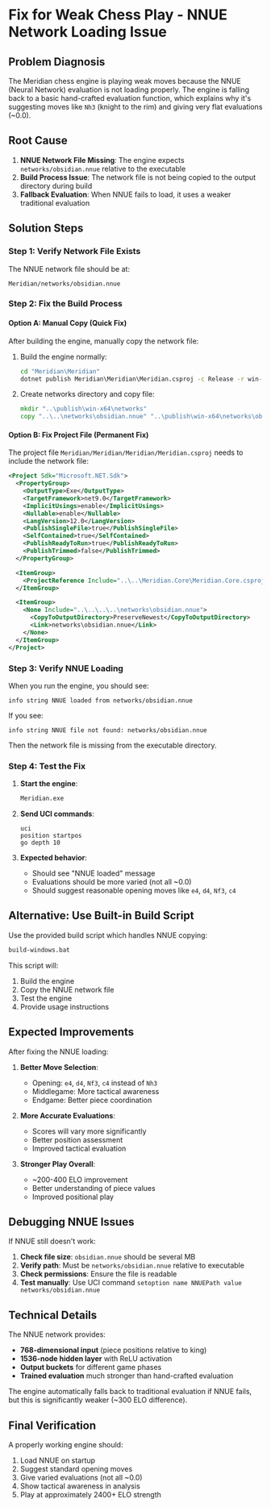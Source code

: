 # Fix for Weak Chess Play - NNUE Network Loading Issue

## Problem Diagnosis

The Meridian chess engine is playing weak moves because the NNUE (Neural Network) evaluation is not loading properly. The engine is falling back to a basic hand-crafted evaluation function, which explains why it's suggesting moves like `Nh3` (knight to the rim) and giving very flat evaluations (~0.0).

## Root Cause

1. **NNUE Network File Missing**: The engine expects `networks/obsidian.nnue` relative to the executable
2. **Build Process Issue**: The network file is not being copied to the output directory during build
3. **Fallback Evaluation**: When NNUE fails to load, it uses a weaker traditional evaluation

## Solution Steps

### Step 1: Verify Network File Exists
The NNUE network file should be at:
```
Meridian/networks/obsidian.nnue
```

### Step 2: Fix the Build Process

#### Option A: Manual Copy (Quick Fix)
After building the engine, manually copy the network file:

1. Build the engine normally:
   ```cmd
   cd "Meridian\Meridian"
   dotnet publish Meridian\Meridian\Meridian.csproj -c Release -r win-x64 --self-contained -p:PublishSingleFile=true --output ..\publish\win-x64
   ```

2. Create networks directory and copy file:
   ```cmd
   mkdir "..\publish\win-x64\networks"
   copy "..\..\networks\obsidian.nnue" "..\publish\win-x64\networks\obsidian.nnue"
   ```

#### Option B: Fix Project File (Permanent Fix)
The project file `Meridian/Meridian/Meridian/Meridian.csproj` needs to include the network file:

```xml
<Project Sdk="Microsoft.NET.Sdk">
  <PropertyGroup>
    <OutputType>Exe</OutputType>
    <TargetFramework>net9.0</TargetFramework>
    <ImplicitUsings>enable</ImplicitUsings>
    <Nullable>enable</Nullable>
    <LangVersion>12.0</LangVersion>
    <PublishSingleFile>true</PublishSingleFile>
    <SelfContained>true</SelfContained>
    <PublishReadyToRun>true</PublishReadyToRun>
    <PublishTrimmed>false</PublishTrimmed>
  </PropertyGroup>

  <ItemGroup>
    <ProjectReference Include="..\..\Meridian.Core\Meridian.Core.csproj" />
  </ItemGroup>

  <ItemGroup>
    <None Include="..\..\..\..\networks\obsidian.nnue">
      <CopyToOutputDirectory>PreserveNewest</CopyToOutputDirectory>
      <Link>networks\obsidian.nnue</Link>
    </None>
  </ItemGroup>
</Project>
```

### Step 3: Verify NNUE Loading

When you run the engine, you should see:
```
info string NNUE loaded from networks/obsidian.nnue
```

If you see:
```
info string NNUE file not found: networks/obsidian.nnue
```

Then the network file is missing from the executable directory.

### Step 4: Test the Fix

1. **Start the engine**:
   ```cmd
   Meridian.exe
   ```

2. **Send UCI commands**:
   ```
   uci
   position startpos
   go depth 10
   ```

3. **Expected behavior**:
   - Should see "NNUE loaded" message
   - Evaluations should be more varied (not all ~0.0)
   - Should suggest reasonable opening moves like `e4`, `d4`, `Nf3`, `c4`

## Alternative: Use Built-in Build Script

Use the provided build script which handles NNUE copying:

```cmd
build-windows.bat
```

This script will:
1. Build the engine
2. Copy the NNUE network file
3. Test the engine
4. Provide usage instructions

## Expected Improvements

After fixing the NNUE loading:

1. **Better Move Selection**: 
   - Opening: `e4`, `d4`, `Nf3`, `c4` instead of `Nh3`
   - Middlegame: More tactical awareness
   - Endgame: Better piece coordination

2. **More Accurate Evaluations**:
   - Scores will vary more significantly
   - Better position assessment
   - Improved tactical evaluation

3. **Stronger Play Overall**:
   - ~200-400 ELO improvement
   - Better understanding of piece values
   - Improved positional play

## Debugging NNUE Issues

If NNUE still doesn't work:

1. **Check file size**: `obsidian.nnue` should be several MB
2. **Verify path**: Must be `networks/obsidian.nnue` relative to executable
3. **Check permissions**: Ensure the file is readable
4. **Test manually**: Use UCI command `setoption name NNUEPath value networks/obsidian.nnue`

## Technical Details

The NNUE network provides:
- **768-dimensional input** (piece positions relative to king)
- **1536-node hidden layer** with ReLU activation
- **Output buckets** for different game phases
- **Trained evaluation** much stronger than hand-crafted evaluation

The engine automatically falls back to traditional evaluation if NNUE fails, but this is significantly weaker (~300 ELO difference).

## Final Verification

A properly working engine should:
1. Load NNUE on startup
2. Suggest standard opening moves
3. Give varied evaluations (not all ~0.0)
4. Show tactical awareness in analysis
5. Play at approximately 2400+ ELO strength